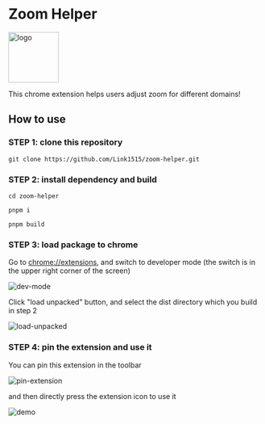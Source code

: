 # Zoom Helper

<img src="https://raw.githubusercontent.com/Link1515/zoom-helper/master/logo/origin.png" width="100" alt="logo" >

This chrome extension helps users adjust zoom for different domains!

## How to use

### STEP 1: clone this repository

`git clone https://github.com/Link1515/zoom-helper.git`

### STEP 2: install dependency and build

`cd zoom-helper`

`pnpm i`

`pnpm build`

### STEP 3: load package to chrome

Go to <a href="chrome://extensions">chrome://extensions</a>, and switch to developer mode (the switch is in the upper right corner of the screen)

<img src="https://raw.githubusercontent.com/Link1515/zoom-helper/master/tutorial/dev-mode.jpg" alt="dev-mode" >

Click "load unpacked" button, and select the dist directory which you build in step 2

<img src="https://raw.githubusercontent.com/Link1515/zoom-helper/master/tutorial/load-unpacked.jpg" alt="load-unpacked" >

### STEP 4: pin the extension and use it

You can pin this extension in the toolbar

<img src="https://raw.githubusercontent.com/Link1515/zoom-helper/master/tutorial/pin-extension.jpg" alt="pin-extension" >

and then directly press the extension icon to use it

<img src="https://raw.githubusercontent.com/Link1515/zoom-helper/master/tutorial/demo.jpg" alt="demo" >
